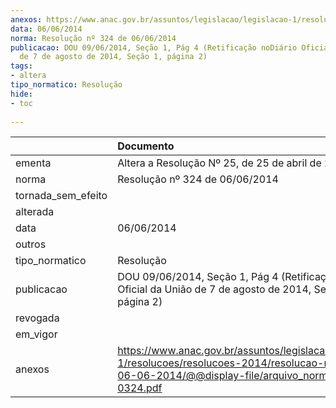 ```yaml
---
anexos: https://www.anac.gov.br/assuntos/legislacao/legislacao-1/resolucoes/resolucoes-2014/resolucao-no-324-de-06-06-2014/@@display-file/arquivo_norma/RA2014-0324.pdf
data: 06/06/2014
norma: Resolução nº 324 de 06/06/2014
publicacao: DOU 09/06/2014, Seção 1, Pág 4 (Retificação noDiário Oficial da União
  de 7 de agosto de 2014, Seção 1, página 2)
tags:
- altera
tipo_normatico: Resolução
hide: 
- toc 
 
---
```


|                    | Documento                                                                                                                                                       |
|:-------------------|:----------------------------------------------------------------------------------------------------------------------------------------------------------------|
| ementa             | Altera a Resolução Nº 25, de 25 de abril de 2008.                                                                                                               |
| norma              | Resolução nº 324 de 06/06/2014                                                                                                                                  |
| tornada_sem_efeito |                                                                                                                                                                 |
| alterada           |                                                                                                                                                                 |
| data               | 06/06/2014                                                                                                                                                      |
| outros             |                                                                                                                                                                 |
| tipo_normatico     | Resolução                                                                                                                                                       |
| publicacao         | DOU 09/06/2014, Seção 1, Pág 4 (Retificação noDiário Oficial da União de 7 de agosto de 2014, Seção 1, página 2)                                                |
| revogada           |                                                                                                                                                                 |
| em_vigor           |                                                                                                                                                                 |
| anexos             | https://www.anac.gov.br/assuntos/legislacao/legislacao-1/resolucoes/resolucoes-2014/resolucao-no-324-de-06-06-2014/@@display-file/arquivo_norma/RA2014-0324.pdf |